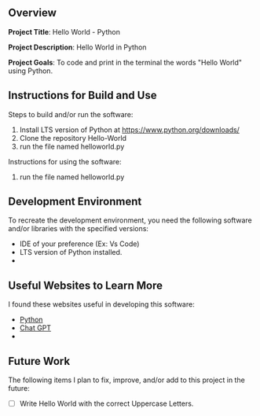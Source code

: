 ## Overview

**Project Title**: Hello World - Python

**Project Description**: Hello World in Python

**Project Goals**: To code and print in the terminal the words "Hello World" using Python.

## Instructions for Build and Use

Steps to build and/or run the software:

1. Install LTS version of Python at https://www.python.org/downloads/
2. Clone the repository Hello-World
3. run the file named helloworld.py

Instructions for using the software:

1. run the file named helloworld.py

## Development Environment 

To recreate the development environment, you need the following software and/or libraries with the specified versions:

* IDE of your preference (Ex: Vs Code)
* LTS version of Python installed.
*

## Useful Websites to Learn More

I found these websites useful in developing this software:

* [Python](https://www.python.org/)
* [Chat GPT](https://chat.openai.com/)
*

## Future Work

The following items I plan to fix, improve, and/or add to this project in the future:

* [ ] Write Hello World with the correct Uppercase Letters.

